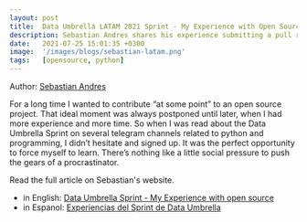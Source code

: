 ```yaml
---
layout: post
title:  Data Umbrella LATAM 2021 Sprint - My Experience with Open Source
description: Sebastian Andres shares his experience submitting a pull request to scikit-learn for the first time. 
date:   2021-07-25 15:01:35 +0300
image:  '/images/blogs/sebastian-latam.png'
tags:   [opensource, python]
---
```


Author:  [Sebastian Andres](https://sebastiandres.github.io/blog/)

For a long time I wanted to contribute “at some point” to an open source project. That ideal moment was always postponed until later, when I had more experience and more time. So when I was read about the Data Umbrella Sprint on several telegram channels related to python and programming, I didn’t hesitate and signed up. It was the perfect opportunity to force myself to learn. There’s nothing like a little social pressure to push the gears of a procrastinator.

Read the  full article on Sebastian's website.
- in English: [Data Umbrella Sprint - My Experience with open source](https://sebastiandres.github.io/blog/sprint-data-umbrella-eng/)
- in Espanol: [Experiencias del Sprint de Data Umbrella](https://sebastiandres.github.io/blog/sprint-data-umbrella/) 
